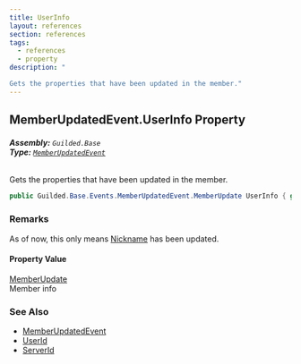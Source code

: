 ```yaml
---
title: UserInfo
layout: references
section: references
tags:
  - references
  - property
description: "

Gets the properties that have been updated in the member."
---
```


## MemberUpdatedEvent.UserInfo Property
###### **Assembly:** `Guilded.Base`<br/>**Type:** [`MemberUpdatedEvent`](MemberUpdatedEvent 'Guilded.Base.Events.MemberUpdatedEvent')

Gets the properties that have been updated in the member.

```csharp
public Guilded.Base.Events.MemberUpdatedEvent.MemberUpdate UserInfo { get; }
```

### Remarks
  
As of now, this only means [Nickname](MemberUpdatedEvent.MemberUpdate.Nickname 'Guilded.Base.Events.MemberUpdatedEvent.MemberUpdate.Nickname') has been updated.

#### Property Value
[MemberUpdate](MemberUpdatedEvent.MemberUpdate 'Guilded.Base.Events.MemberUpdatedEvent.MemberUpdate')  
Member info

### See Also
- [MemberUpdatedEvent](MemberUpdatedEvent 'Guilded.Base.Events.MemberUpdatedEvent')
- [UserId](MemberUpdatedEvent.UserId 'Guilded.Base.Events.MemberUpdatedEvent.UserId')
- [ServerId](MemberUpdatedEvent.ServerId 'Guilded.Base.Events.MemberUpdatedEvent.ServerId')